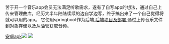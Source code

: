苦于开一个音乐app会员无法满足听歌需求，遂有了自写app的想法，通过自己上传来管理曲库，经历大半年陆陆续续的边自学边写，终于搞出来了一个自己觉得将就可以用的app。
它使用springboot作为后端,[后端项目及部署](https://github.com/zyk-miao/open_flutter_music_back.git),通过上传音乐文件到对象存储以及从油管获取音频。


[安卓apk](https://github.com/zyk-miao/open_flutter_music/releases)![](https://github.com/zyk-miao/open_flutter_music/blob/master/BF30FCB9E71F9B31EF57269C30C9C961.jpg)
![](https://github.com/zyk-miao/open_flutter_music/blob/master/758654B0A5971ECD5C7A1FCE6A3B4C7D.jpg)
